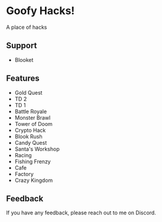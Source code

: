 
# **Goofy Hacks!**

A place of hacks

## Support

- Blooket

## Features

- Gold Quest
- TD 2
- TD 1
- Battle Royale
- Monster Brawl
- Tower of Doom
- Crypto Hack
- Blook Rush
- Candy Quest
- Santa's Workshop
- Racing
- Fishing Frenzy
- Cafe
- Factory
- Crazy Kingdom

## Feedback

If you have any feedback, please reach out to me on Discord.
